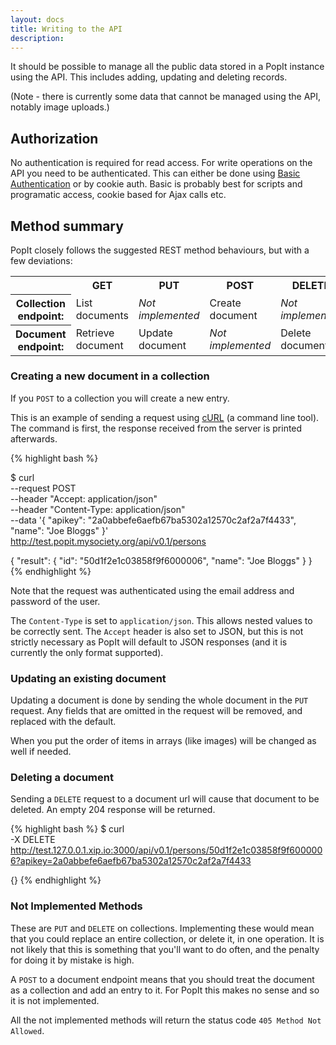 ```yaml
---
layout: docs
title: Writing to the API
description: 
---
```


It should be possible to manage all the public data stored in a PopIt instance using the API. This includes adding, updating and deleting records.

(Note - there is currently some data that cannot be managed using the API, notably image uploads.)

## Authorization

No authentication is required for read access. For write operations on the API you need to be authenticated. This can  either be done using [Basic Authentication](http://en.wikipedia.org/wiki/Basic_access_authentication) or by cookie auth. Basic is probably best for scripts and programatic access, cookie based for Ajax calls etc.

## Method summary

PopIt closely follows the suggested REST method behaviours, but with a few deviations:

<table>
  <tr>
    <td>&nbsp;</td>
    <th>GET</th>
    <th>PUT</th>
    <th>POST</th>
    <th>DELETE</th>
  </tr>
  <tr>
    <th>Collection endpoint:</th>
    <td>List documents</td>
    <td><i>Not implemented</i></td>
    <td>Create document</td>
    <td><i>Not implemented</i></td>
  </tr>
  <tr>
    <th>Document endpoint:</th>
    <td>Retrieve document</td>
    <td>Update document</td>
    <td><i>Not implemented</i></td>
    <td>Delete document</td>
  </tr>
</table>

### Creating a new document in a collection

If you `POST` to a collection you will create a new entry.

This is an example of sending a request using [cURL](http://curl.haxx.se/) (a command line tool). The command is first, the response received from the server is printed afterwards.

{% highlight bash %}

$ curl                                                 \
    --request POST                                     \
    --header "Accept: application/json"                \
    --header "Content-Type: application/json"          \
    --data '{ "apikey": "2a0abbefe6aefb67ba5302a12570c2af2a7f4433", \
    "name": "Joe Bloggs" }' \
    http://test.popit.mysociety.org/api/v0.1/persons

{
  "result": {
    "id": "50d1f2e1c03858f9f6000006",
    "name": "Joe Bloggs"
  }
}
{% endhighlight %}

Note that the request was authenticated using the email address and password of the user.

The `Content-Type` is set to `application/json`. This allows nested values to be correctly sent. The `Accept` header is also set to JSON, but this is not strictly necessary as PopIt will default to JSON responses (and it is currently the only format supported).

### Updating an existing document

Updating a document is done by sending the whole document in the `PUT` request. Any fields that are omitted in the request will be removed, and replaced with the default.

When you put the order of items in arrays (like images) will be changed as well if needed.

### Deleting a document

Sending a `DELETE` request to a document url will cause that document to be
deleted. An empty 204 response will be returned.

{% highlight bash %}
$ curl                                     \
    -X DELETE                              \
    http://test.127.0.0.1.xip.io:3000/api/v0.1/persons/50d1f2e1c03858f9f6000006?apikey=2a0abbefe6aefb67ba5302a12570c2af2a7f4433

{}
{% endhighlight %}

### Not Implemented Methods

These are `PUT` and `DELETE` on collections. Implementing these would mean that you could replace an entire collection, or delete it, in one operation. It is not likely that this is something that you'll want to do often, and the penalty for doing it by mistake is high.

A `POST` to a document endpoint means that you should treat the document as a collection and add an entry to it. For PopIt this makes no sense and so it is not implemented.

All the not implemented methods will return the status code `405 Method Not Allowed`.
